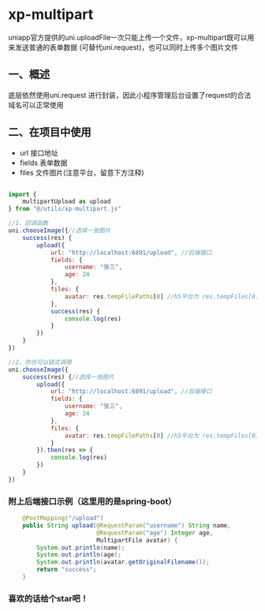 # xp-multipart

uniapp官方提供的uni.uploadFile一次只能上传一个文件，xp-multipart既可以用来发送普通的表单数据
(可替代uni.request)，也可以同时上传多个图片文件

## 一、概述
 底层依然使用uni.request 进行封装，因此小程序管理后台设置了request的合法域名可以正常使用

## 二、在项目中使用
- url   接口地址
- fields 表单数据
- files  文件图片(注意平台，留意下方注释)
```js

import {
    multipartUpload as upload
} from "@/utils/xp-multipart.js"

//1、回调函数
uni.chooseImage({//选择一张图片
    success(res) {
        upload({
            url: "http://localhost:6891/upload", //后端接口
            fields: {
                username: "张三",
                age: 24
            },
            files: {
                avatar: res.tempFilePaths[0] //h5平台为 res.tempFiles[0]
            },
            success(res) {
                console.log(res)
            }
        })
    }
})

//2、你也可以链式调用
uni.chooseImage({
    success(res) {//选择一张图片
        upload({
            url: "http://localhost:6891/upload", //后端接口
            fields: {
                username: "张三",
                age: 24
            },
            files: {
                avatar: res.tempFilePaths[0] //h5平台为 res.tempFiles[0]
            }
        }).then(res => {
            console.log(res)
        })
    }
})

```
### 附上后端接口示例（这里用的是spring-boot）
```java
    @PostMapping("/upload")
    public String upload(@RequestParam("username") String name,
                         @RequestParam("age") Integer age,
                         MultipartFile avatar) {
        System.out.println(name);
        System.out.println(age);
        System.out.println(avatar.getOriginalFilename());
        return "success";
    }
```
### 喜欢的话给个star吧！